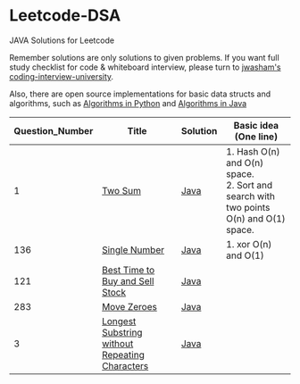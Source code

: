 # Leetcode-DSA

JAVA Solutions for Leetcode

Remember solutions are only solutions to given problems. If you want full study checklist for code & whiteboard interview, please turn to [jwasham's coding-interview-university](https://github.com/jwasham/coding-interview-university).

Also, there are open source implementations for basic data structs and algorithms, such as [Algorithms in Python](https://github.com/TheAlgorithms/Python) and [Algorithms in Java](https://github.com/TheAlgorithms/Java)

| Question_Number | Title | Solution | Basic idea (One line) |
|---| ----- | -------- | --------------------- |
| 1 | [Two Sum](https://leetcode.com/problems/two-sum/) |  [Java](https://github.com/Sam-arun/Leetcode-DSA/blob/137514ec5bfd3f32bd928296f4852d5a17990684/Questions/2sum.java) | 1. Hash O(n) and O(n) space.<br>2. Sort and search with two points O(n) and O(1) space. |
| 136 | [Single Number](https://leetcode.com/problems/single-number/) |  [Java](https://github.com/Sam-arun/Leetcode-DSA/blob/master/Questions/Single_Number.java) | 1. xor O(n) and O(1) |
| 121 | [Best Time to Buy and Sell Stock](https://leetcode.com/problems/single-number/) |  [Java](https://github.com/Sam-arun/Leetcode-DSA/blob/master/Questions/Best%20time%20to%20Buy%20and%20Sell%20a%20Stock.java) |  |
| 283 | [Move Zeroes](https://leetcode.com/problems/move-zeroes/description/) |  [Java](https://github.com/Sam-arun/Leetcode-DSA/blob/master/Questions/Movezero.java) |  |
| 3 | [Longest Substring without Repeating Characters](https://leetcode.com/problems/move-zeroes/description/) |  [Java](https://github.com/Sam-arun/Leetcode-DSA/blob/master/Questions/Longest%20Substring%20without%20Repeating%20Characters.java) |  |

